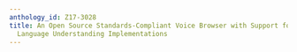 ```yaml
---
anthology_id: Z17-3028
title: An Open Source Standards-Compliant Voice Browser with Support for Multiple
  Language Understanding Implementations
---
```

